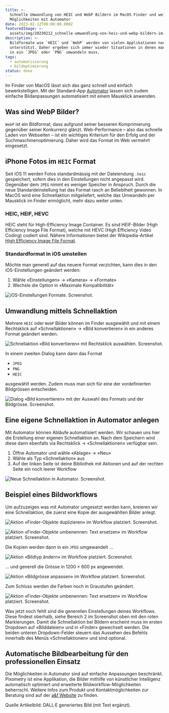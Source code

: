 ```yaml
---
title: >-
  Schnelle Umwandlung von HEIC und WebP Bildern im MacOS Finder und weitere
  Möglichkeiten mit Automator
date: 2023-02-12T00:00:00.000Z
featuredImage: >-
  assets/img/20230212_schnelle-umwandlung-von-heic-und-webp-bildern-im-macos-finder-und-weitere-moeglichkeiten-mit-automator.png
description: >-
  Bildformate wie `HEIC` und `WebP` werden von vielen Applikationen noch nicht
  unterstützt. Daher ergeben sich immer wieder Situationen in denen man Bilder
  in ein `JPEG` oder `PNG` umwandeln muss.
tags:
  - automatisierung
  - bildoptimierung
status: done
---
```

Im Finder von MacOS lässt sich das ganz schnell und einfach bewerkstelligen. Mit der Standard-App [Automator](https://support.apple.com/de-ch/guide/automator/welcome/mac) lassen sich zudem einfache Bildanpassungen automatisiert mit einem Mausklick anwenden.

## Was sind WebP Bilder?

`WebP` ist ein Bildformat, dass aufgrund seiner besseren Komprimierung gegenüber seiner Konkurrenz glänzt. Web-Performance – also das schnelle Laden von Webseiten – ist ein wichtiges Kriterium für den Erfolg und der Suchmaschinenoptimierung. Daher wird das Format im Web vermehrt eingesetzt.

## iPhone Fotos im `HEIC` Format

Seit iOS 11 werden Fotos standardmässig mit der Dateiendung `.heic` gespeichert, sofern dies in den Einstellungen nicht angepasst wird. Gegenüber dem `JPEG` nimmt es weniger Speicher in Anspruch. Durch die neue Standardeinstellung hat das Format rasch an Beliebtheit gewonnen. In MacOS wird eine Schnellaktion mitgeliefert, welche das Umwandeln per Mausklick im Finder ermöglicht, mehr dazu weiter unten.

### HEIC, HEIF, HEVC

HEIC steht für High-Efficiency Image Container. Es sind HEIF-Bilder (High Efficiency Image File Format), welche mit HEVC (High Efficiency Video Coding) codiert sind. Nähere Informationen bietet der Wikipedia-Artikel [High Efficiency Image File Format](https://en.wikipedia.org/wiki/High_Efficiency_Image_File_Format).

### Standardformat in iOS umstellen

Möchte man generell auf das neuere Format verzichten, kann dies in den iOS-Einstellungen geändert werden:

1. Wähle «Einstellungen» → «Kamera» → «Formate»
2. Wechsle die Option in «Maximale Kompatibilität»

![iOS-Einstellungen Formate. Screenshot.](assets/img/20230212_schnelle-umwandlung-von-heic-und-webp-bildern-im-macos-finder-und-weitere-moeglichkeiten-mit-automator_1.jpeg)

## Umwandlung mittels Schnellaktion

Mehrere `HEIC` oder `WebP` Bilder können im Finder ausgewählt und mit einem Rechtsklick auf «Schnellaktionen» → «Bild konvertieren» in ein anderes Format geändert werden.

![Schnellaktion «Bild konvertieren» mit Rechtsklick auswählen. Screenshot.](assets/img/20230212_schnelle-umwandlung-von-heic-und-webp-bildern-im-macos-finder-und-weitere-moeglichkeiten-mit-automator_2.png)

In einem zweiten Dialog kann dann das Format

- `JPEG`
- `PNG`
- `HEIC`

ausgewählt werden. Zudem muss man sich für eine der vordefinierten Bildgrössen entscheiden.

![Dialog «Bild konvertieren» mit der Auswahl des Formats und der Bildgrösse. Screenshot.](assets/img/20230212_schnelle-umwandlung-von-heic-und-webp-bildern-im-macos-finder-und-weitere-moeglichkeiten-mit-automator_3.png)

## Eine eigene Schnellaktion in Automator anlegen

Mit Automator können Abläufe automatisiert werden. Wir schauen uns hier die Erstellung einer eigenen Schnellaktion an. Nach dem Speichern wird diese dann ebenfalls via Rechtsklick → «Schnellaktionen» verfügbar sein.

1. Öffne Automator und wähle «Ablage» → «Neu»
2. Wähle als Typ «Schnellaktion» aus
3. Auf der linken Seite ist deine Bibliothek mit Aktionen und auf der rechten Seite ein noch leerer Workflow

![Neue Schnellaktion in Automator. Screenshot.](assets/img/20230212_schnelle-umwandlung-von-heic-und-webp-bildern-im-macos-finder-und-weitere-moeglichkeiten-mit-automator_4.png)

## Beispiel eines Bildworkflows

Um aufzuzeigen was mit Automator umgesetzt werden kann, kreieren wir eine Schnellaktion, die zuerst eine Kopie der ausgewählten Bilder anlegt.

![Aktion «Finder-Objekte duplizieren» im Workflow platziert. Screenshot.](assets/img/20230212_schnelle-umwandlung-von-heic-und-webp-bildern-im-macos-finder-und-weitere-moeglichkeiten-mit-automator_5.png)

![Aktion «Finder-Objekte umbenennen: Text ersetzen» im Workflow platziert. Screenshot.](assets/img/20230212_schnelle-umwandlung-von-heic-und-webp-bildern-im-macos-finder-und-weitere-moeglichkeiten-mit-automator_6.png)

Die Kopien werden dann in ein `JPEG` umgewandelt …

![Aktion «Bildtyp ändern» im Workflow platziert. Screenshot.](assets/img/20230212_schnelle-umwandlung-von-heic-und-webp-bildern-im-macos-finder-und-weitere-moeglichkeiten-mit-automator_7.png)

… und generell die Grösse in 1200 × 600 px angewendet.

![Aktion «Bildgrösse anpassen» im Workflow platziert. Screenshot.](assets/img/20230212_schnelle-umwandlung-von-heic-und-webp-bildern-im-macos-finder-und-weitere-moeglichkeiten-mit-automator_8.png)

Zum Schluss werden die Farben noch in Graustufen geändert.

![Aktion «Finder-Objekte umbenennen: Text ersetzen» im Workflow platziert. Screenshot.](assets/img/20230212_schnelle-umwandlung-von-heic-und-webp-bildern-im-macos-finder-und-weitere-moeglichkeiten-mit-automator_9.png)

Was jetzt noch fehlt sind die generellen Einstellungen deines Workflows. Diese findest oberhalb, siehe Bereich 2 im Screenshot oben mit den roten Markierungen. Damit die Schnellaktion bei Bildern erscheint muss im ersten Dropdown auf «Bilddateien» und in «Finder» gewechselt werden. Die beiden unteren Dropdown-Felder steuern das Aussehen des Befehls innerhalb des Menüs «Schnellaktionen» und sind optional.

## Automatische Bildbearbeitung für den professionellen Einsatz

Die Möglichkeiten in Automator sind auf einfache Anpassungen beschränkt. Pixometry ist eine Applikation, die Bilder mithilfe von künstlicher Intelligenz automatisch optimiert und erweiterte Bildworkflow-Möglichkeiten beherrscht. Weitere Infos zum Produkt und Kontaktmöglichkeiten zur Beratung sind auf der [a&f Website](https://www.a-f.ch/produkte/pixometry/) zu finden.

Quelle Artikelbild: DALL·E generiertes Bild (mit Text ergänzt).
